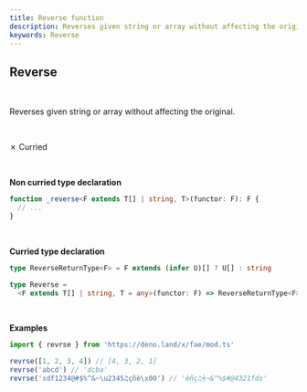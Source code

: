 ```yaml
---
title: Reverse function
description: Reverses given string or array without affecting the original
keywords: Reverse
---
```


## Reverse 
<br>

Reverses given string or array without affecting the original.

<br>

&cross; Curried

<br>

**Non curried type declaration**
```typescript
function _reverse<F extends T[] | string, T>(functor: F): F {
  // ...
}
```
<br>

**Curried type declaration**

```typescript
type ReverseReturnType<F> = F extends (infer U)[] ? U[] : string

type Reverse =
  <F extends T[] | string, T = any>(functor: F) => ReverseReturnType<F>
```
<br>

**Examples**
```typescript
import { revrse } from 'https://deno.land/x/fae/mod.ts'

revrse([1, 2, 3, 4]) // [4, 3, 2, 1]
revrse('abcd') // 'dcba'
revrse('sdf1234@#$%^&~\u2345♫çñè\x00') // 'èñç♫⍅~&^%$#@4321fds'
```
